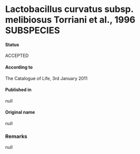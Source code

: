 # Lactobacillus curvatus subsp. melibiosus Torriani et al., 1996 SUBSPECIES

#### Status
ACCEPTED

#### According to
The Catalogue of Life, 3rd January 2011

#### Published in
null

#### Original name
null

### Remarks
null
